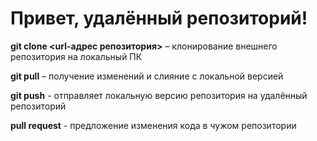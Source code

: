 # Привет, удалённый репозиторий!

**git clone <url-адрес репозитория>** – клонирование внешнего репозитория на  локальный ПК

 **git pull** – получение изменений и слияние с локальной версией

 **git push** - отправляет локальную версию репозитория на удалённый репозиторий

 **pull request** - предложение изменения кода в чужом репозитории